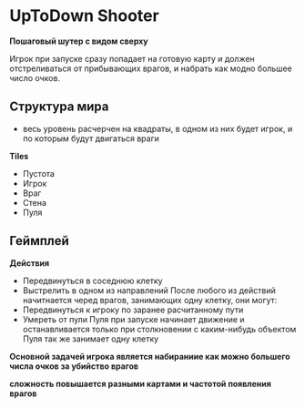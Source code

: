 # UpToDown Shooter
**Пошаговый шутер с видом сверху**

Игрок при запуске сразу попадает на готовую карту и должен отстреливаться от прибывающих врагов, и набрать как модно большее число очков.

## Структура мира
- весь уровень расчерчен на квадраты, в одном из них будет игрок, и по которым будут двигаться враги

**Tiles**
- Пустота
- Игрок
- Враг
- Стена
- Пуля

## Геймплей
**Действия**
- Передвинуться в соседнюю клетку
- Выстрелить в одном из направлений
После любого из действий начитнается черед врагов, занимающих одну клетку, они могут:
- Передвинуться к игроку по заранее расчитанному пути
- Умереть от пули
Пуля при запуске начинает движение и останавливается только при столкновении с каким-нибудь объектом
Пуля так же занимает одну клетку

**Основной задачей игрока является набираниие как можно большего числа очков за убийство врагов**

**сложность повышается разными картами и частотой появления врагов**
